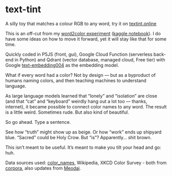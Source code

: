# text-tint
A silly toy that matches a colour RGB to any word, try it on [textint.online](textint.online)

This is an off-cut from my [word2color experiment](https://www.mixedmeanings.lol/code/word2color) ([kaggle notebook](https://www.kaggle.com/code/anyaepie/word2color-seeing-books-in-a-new-colour)). I do have some ideas on how to move it forward, yet it will stay like that for some time.

Quickly coded in P5JS (front, gui), Google Cloud Function (serverless back-end in Python) and Qdrant (vector database, managed cloud, Free tier) with Google [text-embedding004](https://cloud.google.com/vertex-ai/generative-ai/docs/model-reference/text-embeddings-api) as the embedding model.

What if every word had a color?
Not by design — but as a byproduct of humans naming colors, and then teaching machines to understand language.

As large language models learned that “lonely” and “isolation” are close (and that “cat” and “keyboard” weirdly hang out a lot too — thanks, internet), it became possible to connect color names to any word.
The result is a little weird. Sometimes rude. But also kind of beautiful.

So go ahead. Type a sentence.

See how “truth” might show up as beige. Or how “work” ends up shipyard blue. “Sacred” could be Holy Crow. But “is”? Apparently… shit brown.

This isn’t meant to be useful. It’s meant to make you tilt your head and go: huh.

Data sources used: [color_names](https://github.com/meodai/color-names), Wikipedia, XKCD Color Survey - both from [corpora](https://github.com/dariusk/corpora/tree/master/data/colors), also updates from [Meodai](https://github.com/meodai/wikipedia-color-names).

